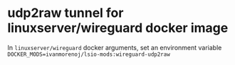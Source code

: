 # udp2raw tunnel for linuxserver/wireguard docker image

In `linuxserver/wireguard` docker arguments, set an environment variable `DOCKER_MODS=ivanmorenoj/lsio-mods:wireguard-udp2raw`
